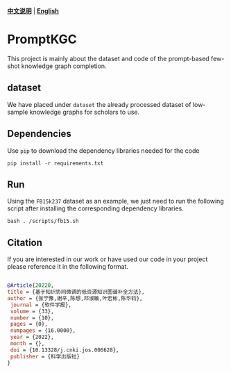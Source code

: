 [**中文说明**](https://github.com/zjunlp/PromptKG/tree/main/research/PromptKGC/README_CN.md) | [**English**](https://github.com/zjunlp/PromptKG/tree/main/research/PromptKGC/README.md)


# PromptKGC

This project is mainly about the dataset and code of the prompt-based few-shot knowledge graph completion.

## dataset

We have placed under `dataset` the already processed dataset of low-sample knowledge graphs for scholars to use.

## Dependencies
Use ``pip`` to download the dependency libraries needed for the code

```shell
pip install -r requirements.txt
```

## Run

Using the `FB15k237` dataset as an example, we just need to run the following script after installing the corresponding dependency libraries.
```shell
bash . /scripts/fb15.sh
```

## Citation
If you are interested in our work or have used our code in your project please reference it in the following format.


```bibtex

@Article{20220,
title = {基于知识协同微调的低资源知识图谱补全方法},
author = {张宁豫,谢辛,陈想,邓淑敏,叶宏彬,陈华钧},
 journal = {软件学报},
 volume = {33},
 number = {10},
 pages = {0},
 numpages = {16.0000},
 year = {2022},
 month = {},
 doi = {10.13328/j.cnki.jos.006628},
 publisher = {科学出版社}
}
```
